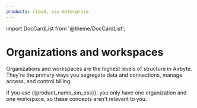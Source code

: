 ```yaml
---
products: cloud, oss-enterprise
---
```


import DocCardList from '@theme/DocCardList';

# Organizations and workspaces

Organizations and workspaces are the highest levels of structure in Airbyte. They're the primary ways you segregate data and connections, manage access, and control billing.

If you use {{product_name_sm_oss}}, you only have one organization and one workspace, so these concepts aren't relevant to you.

<DocCardList />
